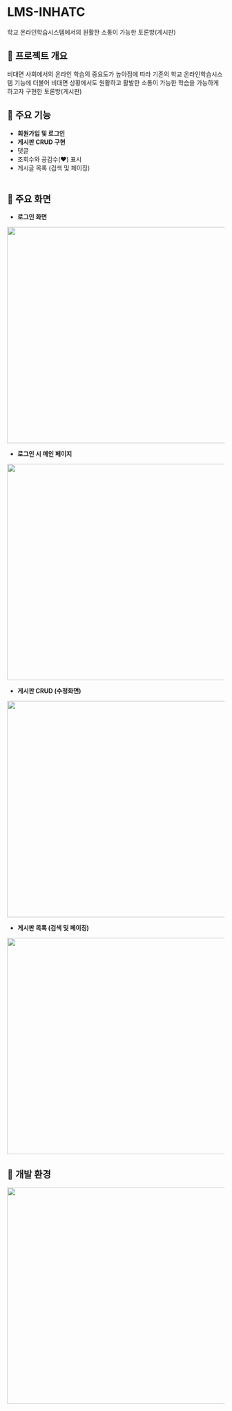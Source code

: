 # LMS-INHATC
학교 온라인학습시스템에서의 원활한 소통이 가능한 토론방(게시판)
## 📌 프로젝트 개요
비대면 사회에서의 온라인 학습의 중요도가 높아짐에 따라 기존의 학교 온라인학습시스템 기능에 더불어 비대면 상황에서도 원활하고 활발한 소통이 가능한 학습을 가능하게 하고자 구현한 토론방(게시판)

## 📌 주요 기능
- **회원가입 및 로그인**
- **게시판 CRUD 구현**
- 댓글
- 조회수와 공감수(❤️) 표시
- 게시글 목록 (검색 및 페이징) <br/><br/>

  
## 📌 주요 화면
- **로그인 화면**
<img src="https://user-images.githubusercontent.com/67822605/165765226-5b46744e-6fb5-471f-99a5-01714ec27727.png" width="800" height="500"/>

- **로그인 시 메인 페이지**
<img src="https://user-images.githubusercontent.com/67822605/165765119-5ff27ece-6887-4cc0-83b4-48667bb6513f.png" width="800" height="500"/>

- **게시판 CRUD (수정화면)**
<img src="https://user-images.githubusercontent.com/67822605/165768922-c62321e6-1e32-4ffe-9e88-55785044709a.png" width="800" height="500"/>

- **게시판 목록 (검색 및 페이징)**
<img src="https://user-images.githubusercontent.com/67822605/165772630-f4bb3cab-2953-4786-a9c8-6b203c1f48df.png" width="800" height="500"/>  
  


## 📌 개발 환경
<img src="https://user-images.githubusercontent.com/67822605/165774184-fb7a2f82-990e-465e-af97-fbb46ddf4800.png" width="800" height="500"/>
